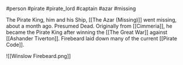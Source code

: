 #person #pirate #pirate_lord #captain #azar #missing 

The Pirate King, him and his Ship, [[The Azar (Missing)]] went missing, about a month ago. Presumed Dead.  Originally from [[Cimmeria]], he became the Pirate King after winning the [[The Great War]] against [[Ashander Tiverton]].  Firebeard laid down many of the current [[Pirate Code]].

![[Winslow Firebeard.png]]